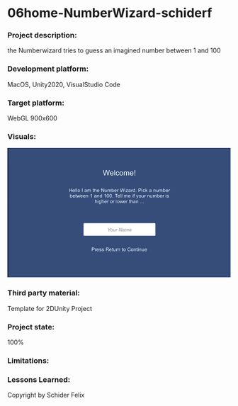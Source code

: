 # 06home-NumberWizard-schiderf

### Project description: 
the Numberwizard tries to guess an imagined number between 1 and 100

### Development platform: 
MacOS, Unity2020, VisualStudio Code

### Target platform: 
WebGL 900x600

### Visuals: 
![](Game.gif)

### Third party material: 
Template for 2DUnity Project

### Project state: 
100%

### Limitations: 

### Lessons Learned: 

Copyright by Schider Felix

